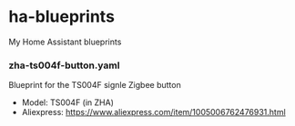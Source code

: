 # ha-blueprints
My Home Assistant blueprints

### zha-ts004f-button.yaml
Blueprint for the TS004F signle Zigbee button
- Model: TS004F (in ZHA)
- Aliexpress: https://www.aliexpress.com/item/1005006762476931.html
